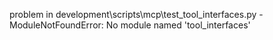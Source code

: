 problem in development\scripts\mcp\test_tool_interfaces.py - ModuleNotFoundError: No module named 'tool_interfaces'
